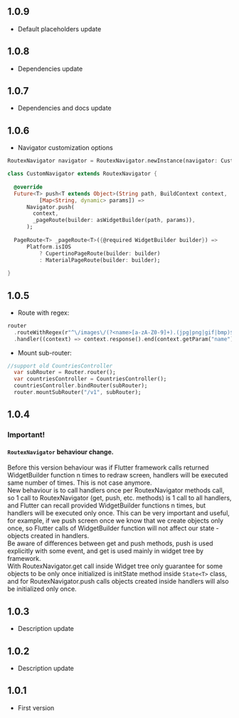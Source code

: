 ## 1.0.9
* Default placeholders update
## 1.0.8
* Dependencies update
## 1.0.7
* Dependencies and docs update
## 1.0.6
* Navigator customization options
```dart
RoutexNavigator navigator = RoutexNavigator.newInstance(navigator: CustomNavigator());

class CustomNavigator extends RoutexNavigator {
  
  @override
  Future<T> push<T extends Object>(String path, BuildContext context,
          [Map<String, dynamic> params]) =>
      Navigator.push(
        context,
        _pageRoute(builder: asWidgetBuilder(path, params)),
      );
  
  PageRoute<T> _pageRoute<T>({@required WidgetBuilder builder}) =>
      Platform.isIOS
          ? CupertinoPageRoute(builder: builder)
          : MaterialPageRoute(builder: builder);
  
}
```
## 1.0.5
* Route with regex:  
```dart
router
  .routeWithRegex(r"^\/images\/(?<name>[a-zA-Z0-9]+).(jpg|png|gif|bmp)$")
  .handler((context) => context.response().end(context.getParam("name")));
```
* Mount sub-router:  
```dart
//support old CountriesController
  var subRouter = Router.router();
  var countriesController = CountriesController();
  countriesController.bindRouter(subRouter);
  router.mountSubRouter("/v1", subRouter);
```
## 1.0.4
### Important!  
#### `RoutexNavigator` behaviour change.
Before this version behaviour was if Flutter framework calls returned WidgetBuilder function n times to redraw screen, handlers will be executed same number of times.
This is not case anymore.  
New behaviour is to call handlers once per RoutexNavigator methods call, so 1 call to RoutexNavigator (get, push, etc. methods) is 1 call to all handlers, and Flutter can recall provided WidgetBuilder functions n times, but handlers will be executed only once.
This can be very important and useful, for example, if we push screen once we know that we create objects only once, so Flutter calls of WidgetBuilder function will not affect our state - objects created in handlers.  
Be aware of differences between get and push methods, push is used explicitly with some event, and get is used mainly in widget tree by framework.  
With RoutexNavigator.get call inside Widget tree only guarantee for some objects to be only once initialized is initState method inside `State<T>` class, and for RoutexNavigator.push calls objects created inside handlers will also be initialized only once.  
## 1.0.3
* Description update
## 1.0.2
* Description update
## 1.0.1
* First version
